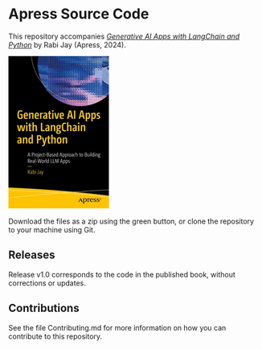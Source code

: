 # Apress Source Code

This repository accompanies [*Generative AI Apps with LangChain and Python*](https://www.link.springer.com/book/10.1007/979-8-8688-0882-1) by Rabi Jay (Apress, 2024).

[comment]: #cover
![Cover image](979-8-8688-0881-4.jpg)

Download the files as a zip using the green button, or clone the repository to your machine using Git.

## Releases

Release v1.0 corresponds to the code in the published book, without corrections or updates.

## Contributions

See the file Contributing.md for more information on how you can contribute to this repository.